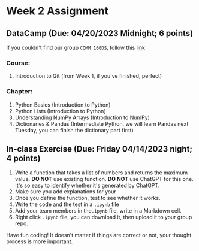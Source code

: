 # Week 2 Assignment 

## DataCamp (Due: 04/20/2023 Midnight; 6 points)

If you couldn't find our group `COMM 160DS`, follow this [link](https://support.datacamp.com/hc/en-us/articles/4409828327959-Navigating-DataCamp-Learn-Workspace-Certification-Groups)

### Course:

1.  Introduction to Git (from Week 1, if you've finished, perfect)

### Chapter: 

1. Python Basics (Introduction to Python)
2. Python Lists (Introduction to Python)
3. Understanding NumPy Arrays (Introduction to NumPy)
4. Dictionaries & Pandas (Intermediate Python, we will learn Pandas next Tuesday, you can finish the dictionary part first)

## In-class Exercise (Due: Friday 04/14/2023 night; 4 points)

1. Write a function that takes a list of numbers and returns the maximum value. **DO NOT** use existing function. **DO NOT** use ChatGPT for this one. It's so easy to identify whether it's generated by ChatGPT.
2. Make sure you add explanations for your 
2. Once you define the function, test to see whether it works.
3. Write the code and the test in a `.ipynb` file
4. Add your team members in the`.ipynb` file, write in a Markdown cell.
5. Right click `.ipynb` file, you can download it, then upload it to your group repo.

Have fun coding! It doesn't matter if things are correct or not, your thought process is more important.
